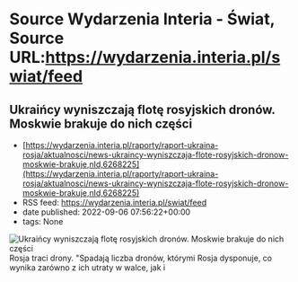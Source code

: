 # Source Wydarzenia Interia - Świat, Source URL:https://wydarzenia.interia.pl/swiat/feed

## Ukraińcy wyniszczają flotę rosyjskich dronów. Moskwie brakuje do nich części
 - [https://wydarzenia.interia.pl/raporty/raport-ukraina-rosja/aktualnosci/news-ukraincy-wyniszczaja-flote-rosyjskich-dronow-moskwie-brakuje,nId,6268225](https://wydarzenia.interia.pl/raporty/raport-ukraina-rosja/aktualnosci/news-ukraincy-wyniszczaja-flote-rosyjskich-dronow-moskwie-brakuje,nId,6268225)
 - RSS feed: https://wydarzenia.interia.pl/swiat/feed
 - date published: 2022-09-06 07:56:22+00:00
 - tags: None

<p><a href="https://wydarzenia.interia.pl/raporty/raport-ukraina-rosja/aktualnosci/news-ukraincy-wyniszczaja-flote-rosyjskich-dronow-moskwie-brakuje,nId,6268225"><img align="left" alt="Ukraińcy wyniszczają flotę rosyjskich dronów. Moskwie brakuje do nich części" src="https://i.iplsc.com/ukraincy-wyniszczaja-flote-rosyjskich-dronow-moskwie-brakuje/000G15RBUVTH0HGV-C321.jpg" /></a>Rosja traci drony. &quot;Spadają liczba dronów, którymi Rosja dysponuje, co wynika zarówno z ich utraty w walce, jak i
